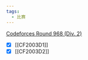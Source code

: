 ```yaml
---
tags:
  - 比赛
---
```

[Codeforces Round 968 (Div. 2)](https://codeforces.com/contest/2003)
- [x] [[CF2003D1]]
- [x] [[CF2003D2]]
